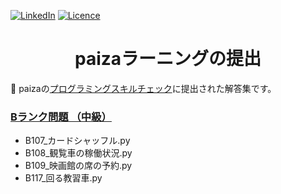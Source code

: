 <a name="readme-top"></a>

[![LinkedIn][linkedin-shield]][linkedin-url] [![Licence](https://img.shields.io/github/license/Ileriayo/markdown-badges?style=for-the-badge)](./LICENSE)

<!-- PROJECT TITLE -->
<div align="center">
<h1 align="center">paizaラーニングの提出</h1>
</div>

🐲 paizaの[プログラミングスキルチェック](https://paiza.jp/challenges/info)に提出された解答集です。

### [Bランク問題 （中級）](https://paiza.jp/challenges/ranks/b)
- B107_カードシャッフル.py
- B108_観覧車の稼働状況.py
- B109_映画館の席の予約.py
- B117_回る教習車.py



<!-- MARKDOWN LINKS & IMAGES -->
<!-- https://www.markdownguide.org/basic-syntax/#reference-style-links -->
[linkedin-shield]: https://img.shields.io/badge/-LinkedIn-black.svg?style=for-the-badge&logo=linkedin&colorB=555
[linkedin-url]: https://www.linkedin.com/in/colin-z/
